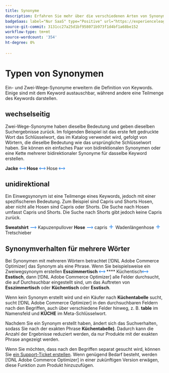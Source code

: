 ```yaml
---
title: Synonyme
description: Erfahren Sie mehr über die verschiedenen Arten von Synonymen in [!DNL Adobe Commerce Optimizer].
badgeSaas: label="Nur SaaS" type="Positive" url="https://experienceleague.adobe.com/en/docs/commerce/user-guides/product-solutions" tooltip="Gilt nur für Adobe Commerce as a Cloud Service- und Adobe Commerce Optimizer-Projekte (von Adobe verwaltete SaaS-Infrastruktur)."
source-git-commit: 3131cc27a25d1bf958071b973f1d4bf1a68be152
workflow-type: tm+mt
source-wordcount: '354'
ht-degree: 0%

---
```


# Typen von Synonymen

Ein- und Zwei-Wege-Synonyme erweitern die Definition von Keywords. Einige sind mit dem Keyword austauschbar, während andere eine Teilmenge des Keywords darstellen.

## wechselseitig

Zwei-Wege-Synonyme haben dieselbe Bedeutung und geben dieselben Suchergebnisse zurück. Im folgenden Beispiel ist das erste fett gedruckte Wort das Schlüsselwort, das im Katalog verwendet wird, gefolgt von Wörtern, die dieselbe Bedeutung wie das ursprüngliche Schlüsselwort haben. Sie können ein einfaches Paar von bidirektionalen Synonymen oder eine Kette mehrerer bidirektionaler Synonyme für dasselbe Keyword erstellen.

**Jacke** ![Zwei-Wege-](../../assets/btn-two-way.png)
**Hose** ![Zweiwegselektor](../../assets/btn-two-way.png) Hose ![Zweiwegselektor](../../assets/btn-two-way.png)

## unidirektional

Ein Einwegsynonym ist eine Teilmenge eines Keywords, jedoch mit einer spezifischeren Bedeutung. Zum Beispiel sind Capris und Shorts Hosen, aber nicht alle Hosen sind Capris oder Shorts. Die Suche nach Hosen umfasst Capris und Shorts. Die Suche nach Shorts gibt jedoch keine Capris zurück.

**Sweatshirt** ![Einwegselektor](../../assets/btn-one-way.png) Kapuzenpullover
**Hose** ![Einwegwähler](../../assets/btn-one-way.png) capris ![Mehrere Einwegwähler](../../assets/btn-multiple-one-way.png) Wadenlängenhose ![Mehrere Einwegwähler](../../assets/btn-multiple-one-way.png) Tretschieber

## Synonymverhalten für mehrere Wörter

Bei Synonymen mit mehreren Wörtern betrachtet [!DNL Adobe Commerce Optimizer] das Synonym als eine Phrase. Wenn Sie beispielsweise ein Zweiwegsynonym erstellen **Esszimmertisch** ![Zweiwegselektor](../../assets/btn-two-way.png) **** Küchentisch![Zweiwegselektor](../../assets/btn-two-way.png)**Esstisch**, dann [!DNL Adobe Commerce Optimizer] alle Felder durchsucht, die auf Durchsuchbar eingestellt sind, um das Auftreten von **Esszimmertisch** oder **Küchentisch** oder **Esstisch**.

Wenn kein Synonym erstellt wird und ein Käufer nach **Küchentabelle** sucht, sucht [!DNL Adobe Commerce Optimizer] in den durchsuchbaren Feldern nach den Begriffen, auch über verschiedene Felder hinweg, z. B. **table** im Namensfeld und **KÜCHE** im Meta-Schlüsselwort.

Nachdem Sie ein Synonym erstellt haben, ändert sich das Suchverhalten, sodass Sie nach der exakten Phrase **Küchentabelle)**. Dadurch kann die Anzahl der Ergebnisse reduziert werden, da nur Produkte mit der exakten Phrase angezeigt werden.

Wenn Sie möchten, dass nach den Begriffen separat gesucht wird, können Sie [ein Support-Ticket erstellen](https://experienceleague.adobe.com/en/docs/commerce-knowledge-base/kb/help-center-guide/magento-help-center-user-guide). Wenn genügend Bedarf besteht, werden [!DNL Adobe Commerce Optimizer] in einer zukünftigen Version erwägen, diese Funktion zum Produkt hinzuzufügen.
